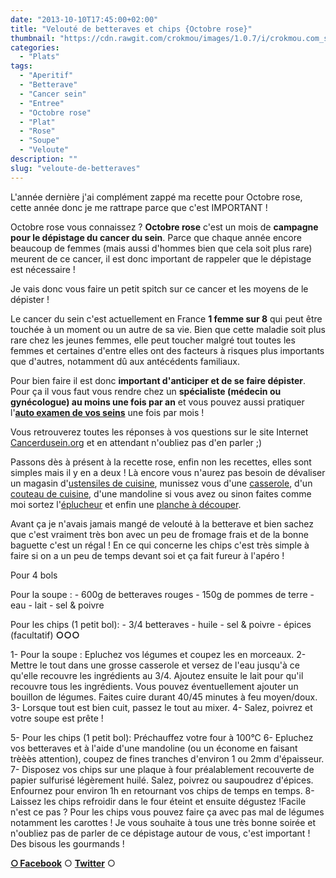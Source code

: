 ```yaml
---
date: "2013-10-10T17:45:00+02:00"
title: "Velouté de betteraves et chips {Octobre rose}"
thumbnail: "https://cdn.rawgit.com/crokmou/images/1.0.7/i/crokmou.com_soupe_rose_betterave_chips_octobre_rose.jpg"
categories:
  - "Plats"
tags:
  - "Aperitif"
  - "Betterave"
  - "Cancer sein"
  - "Entree"
  - "Octobre rose"
  - "Plat"
  - "Rose"
  - "Soupe"
  - "Veloute"
description: ""
slug: "veloute-de-betteraves"
---
```


L'année dernière j'ai complément zappé ma recette pour Octobre rose, cette année donc je me rattrape parce que c'est IMPORTANT !

Octobre rose vous connaissez ? **Octobre rose** c'est un mois de **campagne pour le dépistage du cancer du sein**. Parce que chaque année encore beaucoup de femmes (mais aussi d'hommes bien que cela soit plus rare) meurent de ce cancer, il est donc important de rappeler que le dépistage est nécessaire !

Je vais donc vous faire un petit spitch sur ce cancer et les moyens de le dépister !

Le cancer du sein c'est actuellement en France **1 femme sur 8** qui peut être touchée à un moment ou un autre de sa vie. Bien que cette maladie soit plus rare chez les jeunes femmes, elle peut toucher malgré tout toutes les femmes et certaines d'entre elles ont des facteurs à risques plus importants que d'autres, notamment dû aux antécédents familiaux.

Pour bien faire il est donc **important d'anticiper et de se faire dépister**. Pour ça il vous faut vous rendre chez un **spécialiste (médecin ou gynécologue) au moins une fois par an** et vous pouvez aussi pratiquer l'**[auto examen de vos seins](http://www.cancerdusein.org/le-depistage/lauto-examen-des-seins)** une fois par mois !

Vous retrouverez toutes les réponses à vos questions sur le site Internet [Cancerdusein.org](http://cancerdusein.org/) et en attendant n'oubliez pas d'en parler ;)

Passons dès à présent à la recette rose, enfin non les recettes, elles sont simples mais il y en a deux ! Là encore vous n'aurez pas besoin de dévaliser un magasin d'[ustensiles de cuisine](http://www.rueducommerce.fr/m/pl/malid:43774567), munissez vous d'une [casserole](http://www.rueducommerce.fr/m/pl/malid:115), d'un [couteau de cuisine](http://www.rueducommerce.fr/m/pl/malid:12468606), d'une mandoline si vous avez ou sinon faites comme moi sortez l'[éplucheur](http://www.rueducommerce.fr/m/pl/malid:43774618) et enfin une [planche à découper](http://www.rueducommerce.fr/m/pl/malid:4820408).

Avant ça je n'avais jamais mangé de velouté à la betterave et bien sachez que c'est vraiment très bon avec un peu de fromage frais et de la bonne baguette c'est un régal ! En ce qui concerne les chips c'est très simple à faire si on a un peu de temps devant soi et ça fait fureur à l'apéro !

Pour 4 bols

Pour la soupe : - 600g de betteraves rouges - 150g de pommes de terre - eau - lait - sel & poivre

Pour les chips (1 petit bol): - 3/4 betteraves - huile - sel & poivre - épices (facultatif) **○○○**

1- Pour la soupe : Epluchez vos légumes et coupez les en morceaux. 2- Mettre le tout dans une grosse casserole et versez de l'eau jusqu'à ce qu'elle recouvre les ingrédients au 3/4\. Ajoutez ensuite le lait pour qu'il recouvre tous les ingrédients. Vous pouvez éventuellement ajouter un bouillon de légumes. Faites cuire durant 40/45 minutes à feu moyen/doux. 3- Lorsque tout est bien cuit, passez le tout au mixer. 4- Salez, poivrez et votre soupe est prête !

5- Pour les chips (1 petit bol): Préchauffez votre four à 100°C 6- Epluchez vos betteraves et à l'aide d'une mandoline (ou un économe en faisant trèèès attention), coupez de fines tranches d'environ 1 ou 2mm d'épaisseur. 7- Disposez vos chips sur une plaque à four préalablement recouverte de papier sulfurisé légèrement huilé. Salez, poivrez ou saupoudrez d'épices. Enfournez pour environ 1h en retournant vos chips de temps en temps. 8- Laissez les chips refroidir dans le four éteint et ensuite dégustez !Facile n'est ce pas ? Pour les chips vous pouvez faire ça avec pas mal de légumes notamment les carottes ! Je vous souhaite à tous une très bonne soirée et n'oubliez pas de parler de ce dépistage autour de vous, c'est important ! Des bisous les gourmands !

[**○<span style="font-size: xx-small; margin: 0px; outline: 0px; padding: 0px;"><span style="font-family: Arial, Helvetica, sans-serif; margin: 0px; outline: 0px; padding: 0px;"> </span></span>Facebook**](https://www.facebook.com/pages/CroKMou/148093255259077) ○ [**Twitter**](https://twitter.com/Crokmou) ○

 